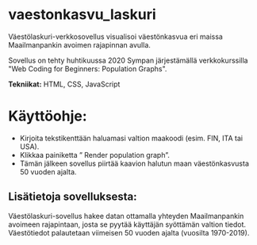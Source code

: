 # vaestonkasvu_laskuri
Väestölaskuri-verkkosovellus visualisoi väestönkasvua eri maissa Maailmanpankin avoimen rajapinnan avulla.

Sovellus on tehty huhtikuussa 2020 Sympan järjestämällä verkkokurssilla "Web Coding for Beginners: Population Graphs". 

**Tekniikat:** HTML, CSS, JavaScript

# Käyttöohje:
- Kirjoita tekstikenttään haluamasi valtion maakoodi (esim. FIN, ITA tai USA).
- Klikkaa painiketta ” Render population graph”.
- Tämän jälkeen sovellus piirtää kaavion halutun maan väestönkasvusta 50 vuoden ajalta.


## Lisätietoja sovelluksesta:
Väestölaskuri-sovellus hakee datan ottamalla yhteyden Maailmanpankin avoimeen rajapintaan, josta se pyytää käyttäjän syöttämän valtion tiedot. Väestötiedot palautetaan viimeisen 50 vuoden ajalta (vuosilta 1970-2019). 


